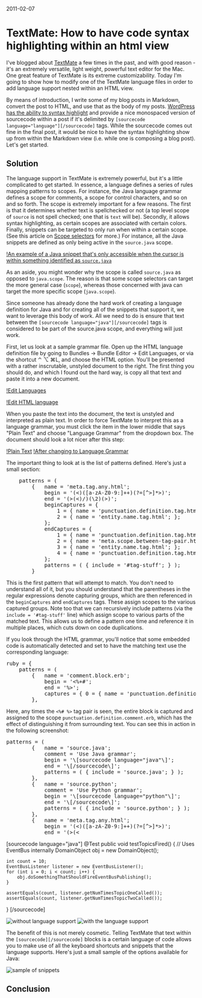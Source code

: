 2011-02-07

# TextMate: How to have code syntax highlighting within an html view
I've blogged about [TextMate][1] a few times in the past, and with good reason - it's an extremely versatile, light weight, powerful text editor for the Mac.  One great feature of TextMate is its extreme customizability.  Today I'm going to show how to modify one of the TextMate language files in order to add language support nested within an HTML view.

By means of introduction, I write some of my blog posts in Markdown, convert the post to HTML, and use that as the body of my posts.  [WordPress has the ability to syntax highlight][2] and provide a nice monospaced version of sourcecode within a post if it's delimited by `[sourcecode language="language"][/sourcecode]` tags.  While the sourcecode comes out fine in the final post, it would be nice to have the syntax highlighting show up from within the Markdown view (i.e. while one is composing a blog post).  Let's get started.


## Solution
The language support in TextMate is extremely powerful, but it's a little complicated to get started.  In essence, a language defines a series of rules mapping patterns to scopes.  For instance, the Java language grammar defines a scope for comments, a scope for control characters, and so on and so forth.  The scope is extremely important for a few reasons.  The first is that it determines whether text is spellchecked or not (a top level scope of `source` is not spell checked; one that is `text` will be).  Secondly, it allows syntax highlighting, as certain scopes are associated with certain colors.  Finally, snippets can be targeted to only run when within a certain scope.  (See this article on [Scope selectors][3] for more.) For instance, all the Java snippets are defined as only being active in the `source.java` scope.

[!An example of a Java snippet that's only accessible when the cursor is within something identified as `source.java`](http://grab.by/grabs/2fd35eadd62ad1859bf1d8921c38c285.png)

As an aside, you might wonder why the scope is called `source.java` as opposed to `java.scope`.  The reason is that some scope selectors can target the more general case (`scope`), whereas those concerned with java can target the more specific scope (`java.scope`).

Since someone has already done the hard work of creating a language definition for Java and for creating all of the snippets that support it, we want to leverage this body of work.  All we need to do is ensure that text between the `[sourcecode language="java"][/sourcecode]` tags is considered to be part of the source.java scope, and everything will just work.

First, let us look at a sample grammar file.  Open up the HTML language definition file by going to Bundles -> Bundle Editor -> Edit Languages, or via the shortcut ⌃ ⌥ ⌘L, and choose the HTML option.  You'll be presented with a rather inscrutable, unstyled document to the right.  The first thing you should do, and which I found out the hard way, is copy all that text and paste it into a new document.  

[!Edit Languages](http://grab.by/grabs/c43c0e6d669e2e94176300b34e2d98ce.png)

[!Edit HTML language](http://grab.by/grabs/765ba56b006aaebd72c5571fb218da2a.png)

When you paste the text into the document, the text is unstyled and interpreted as plain text.  In order to force TextMate to interpret this as a language grammar, you must click the item in the lower middle that says "Plain Text" and choose "Language Grammar" from the dropdown box.  The document should look a lot nicer after this step:

[!Plain Text](http://grab.by/grabs/5ee1cd7bce89f4e635c3b4d3ad3c317d.png)
[!After changing to Language Grammar](http://grab.by/grabs/c9ca0bae04868df1f73c9cfad11cdc3e.png)

The important thing to look at is the list of patterns defined.  Here's just a small section:

<div>
<pre>
    patterns = (
		{	name = 'meta.tag.any.html';
			begin = '(<)([a-zA-Z0-9:]++)(?=[^>]*></\2>)';
			end = '(>(<)/)(\2)(>)';
			beginCaptures = {
				1 = { name = 'punctuation.definition.tag.html'; };
				2 = { name = 'entity.name.tag.html'; };
			};
			endCaptures = {
				1 = { name = 'punctuation.definition.tag.html'; };
				2 = { name = 'meta.scope.between-tag-pair.html'; };
				3 = { name = 'entity.name.tag.html'; };
				4 = { name = 'punctuation.definition.tag.html'; };
			};
			patterns = ( { include = '#tag-stuff'; } );
		}
</pre>
</div>

This is the first pattern that will attempt to match.  You don't need to understand all of it, but you should understand that the parentheses in the regular expressions denote capturing groups, which are then referenced in the `beginCaptures` and `endCaptures` tags.  These assign scopes to the various captured groups.  Note too that we can recursively include patterns (via the `include = '#tag-stuff'` line) which assign scope to various parts of the matched text.  This allows us to define a pattern one time and reference it in multiple places, which cuts down on code duplications.  


If you look through the HTML grammar, you'll notice that some embedded code is automatically detected and set to have the matching text use the corresponding language:

<div><pre>
ruby = {
	patterns = (
		{	name = 'comment.block.erb';
			begin = '<%+#';
			end = '%>';
			captures = { 0 = { name = 'punctuation.definition.comment.erb'; }; };
		},
</pre>
</div>

Here, any times the `<%# %>` tag pair is seen, the entire block is captured and assigned to the scope `punctuation.definition.comment.erb`, which has the effect of distinguishing it from surrounding text.  You can see this in action in the following screenshot:




<div>
<pre>
patterns = (
		{	name = 'source.java';
			comment = 'Use Java grammar';
			begin = '\[sourcecode language="java"\]';
			end = '\[/sourcecode\]';
			patterns = ( { include = 'source.java'; } );
		},
		{	name = 'source.python';
			comment = 'Use Python grammar';
			begin = '\[sourcecode language="python"\]';
			end = '\[/sourcecode\]';
			patterns = ( { include = 'source.python'; } );
		},
		{	name = 'meta.tag.any.html';
			begin = '(<)([a-zA-Z0-9:]++)(?=[^>]*></\2>)';
			end = '(>(<
</pre>
</div>

<div>
[sourcecode language="java"]
@Test
public void testTopicsFired() {
	// Uses EventBus internally
	DomainObject obj = new DomainObject();

	int count = 10;
	EventBusListener listener = new EventBusListener();
	for (int i = 0; i < count; i++) {
		obj.doSomethingThatShouldFireEventBusPublishing();
	}

	assertEquals(count, listener.getNumTimesTopicOneCalled());
	assertEquals(count, listener.getNumTimesTopicTwoCalled());
}
[/sourcecode]	
</div>

![without language support](http://grab.by/grabs/5414e84418b86e3ea0d01076eb1cf215.png)
![with the language support](http://grab.by/grabs/f22a84961f346a11707ae9214a94a705.png)

The benefit of this is not merely cosmetic.  Telling TextMate that text within the `[sourcecode][/sourcecode]` blocks is a certain language of code allows you to make use of all the keyboard shortcuts and snippets that the language supports.  Here's just a small sample of the options available for Java:

![sample of snippets](http://grab.by/grabs/b9097fdecaaf49002c00dcd2995c0b36.png)

## Conclusion


[1]:http://developmentality.wordpress.com/tag/textmate/
[2]:http://en.support.wordpress.com/code/posting-source-code/
[3]:http://manual.macromates.com/en/scope_selectors